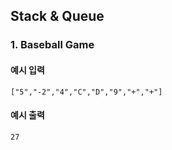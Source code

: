 ## Stack & Queue

### 1. Baseball Game

#### 예시 입력
```
["5","-2","4","C","D","9","+","+"]
```

#### 예시 출력
```
27
```

<br/><br/>

